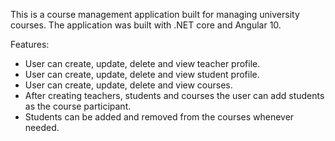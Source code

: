 This is a course management application built for managing university courses. The application was built with .NET core and Angular 10.

Features: 
  - User can create, update, delete and view teacher profile.
  - User can create, update, delete and view student profile.
  - User can create, update, delete and view courses.
  - After creating teachers, students and courses the user can add students as the course participant. 
  - Students can be added and removed from the courses whenever needed.
